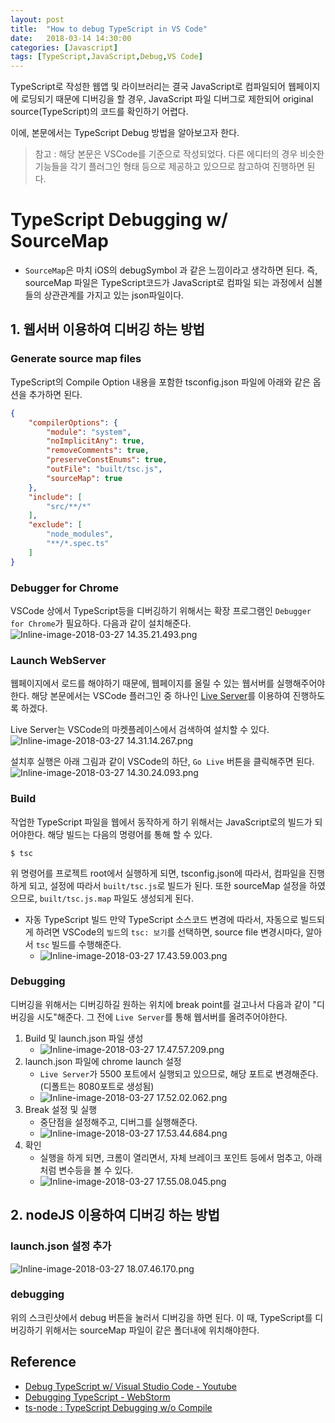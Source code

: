 ```yaml
---
layout: post
title:  "How to debug TypeScript in VS Code"
date:   2018-03-14 14:30:00
categories: [Javascript]
tags: [TypeScript,JavaScript,Debug,VS Code]
---
```



TypeScript로 작성한 웹앱 및 라이브러리는 결국 JavaScript로 컴파일되어 웹페이지에 로딩되기 때문에 디버깅을 할 경우, JavaScript 파일 디버그로 제한되어 original source(TypeScript)의 코드를 확인하기 어렵다.

이에, 본문에서는 TypeScript Debug 방법을 알아보고자 한다.

> 참고 : 해당 본문은 VSCode를 기준으로 작성되었다. 다른 에디터의 경우 비슷한 기능들을 각기 플러그인 형태 등으로 제공하고 있으므로 참고하여 진행하면 된다.


# TypeScript Debugging w/ SourceMap
- ``````SourceMap``````은 마치 iOS의 debugSymbol 과 같은 느낌이라고 생각하면 된다. 
즉, sourceMap 파일은 TypeScript코드가 JavaScript로 컴파일 되는 과정에서 심볼들의 상관관계를 가지고 있는 json파일이다.

## 1. 웹서버 이용하여 디버깅 하는 방법

### Generate source map files
TypeScript의 Compile Option 내용을 포함한 tsconfig.json 파일에 아래와 같은 옵션을 추가하면 된다.

```json
{
    "compilerOptions": {
        "module": "system",
        "noImplicitAny": true,
        "removeComments": true,
        "preserveConstEnums": true,
        "outFile": "built/tsc.js",
        "sourceMap": true
    },
    "include": [
        "src/**/*"
    ],
    "exclude": [
        "node_modules",
        "**/*.spec.ts"
    ]
}
```


### Debugger for Chrome
VSCode 상에서 TypeScript등을 디버깅하기 위해서는 확장 프로그램인 `Debugger for Chrome`가 필요하다. 다음과 같이 설치해준다.
![Inline-image-2018-03-27 14.35.21.493.png](/static/assets/img/posts/javascript/how2debugTS/how2debugTS_1.png)




### Launch WebServer
웹페이지에서 로드를 해야하기 때문에, 웹페이지를 올릴 수 있는 웹서버를 실행해주어야한다. 해당 본문에서는 VSCode 플러그인 중 하나인 [Live Server](https://github.com/ritwickdey/live-server-web-extension)를 이용하여 진행하도록 하겠다.

Live Server는 VSCode의 마켓플레이스에서 검색하여 설치할 수 있다.
![Inline-image-2018-03-27 14.31.14.267.png](/static/assets/img/posts/javascript/how2debugTS/how2debugTS_2.png)

설치후 실행은 아래 그림과 같이 VSCode의 하단, `Go Live` 버튼을 클릭해주면 된다.
![Inline-image-2018-03-27 14.30.24.093.png](/static/assets/img/posts/javascript/how2debugTS/how2debugTS_3.png)


### Build
작업한 TypeScript 파일을 웹에서 동작하게 하기 위해서는 JavaScript로의 빌드가 되어야한다.
해당 빌드는 다음의 명령어를 통해 할 수 있다.

```shell
$ tsc
```

위 명령어를 프로젝트 root에서 실행하게 되면, tsconfig.json에 따라서, 컴파일을 진행하게 되고, 설정에 따라서 `built/tsc.js`로 빌드가 된다. 또한 sourceMap 설정을 하였으므로, `built/tsc.js.map` 파일도 생성되게 된다. 


- 자동 TypeScript 빌드
만약 TypeScript 소스코드 변경에 따라서, 자동으로 빌드되게 하려면 VSCode의 `빌드`의 `tsc: 보기`를 선택하면, source file 변경시마다, 알아서 `tsc` 빌드를 수행해준다.
    - ![Inline-image-2018-03-27 17.43.59.003.png](/static/assets/img/posts/javascript/how2debugTS/how2debugTS_4.png)


### Debugging
디버깅을 위해서는 디버깅하길 원하는 위치에 break point를 걸고나서 다음과 같이 "디버깅을 시도"해준다.
그 전에 `Live Server`를 통해 웹서버를 올려주어야한다.

1. Build 및 launch.json 파일 생성
    - ![Inline-image-2018-03-27 17.47.57.209.png](/static/assets/img/posts/javascript/how2debugTS/how2debugTS_5.png)
2. launch.json 파일에 chrome launch 설정
    - `Live Server`가 5500 포트에서 실행되고 있으므로, 해당 포트로 변경해준다. (디폴트는 8080포트로 생성됨)
    - ![Inline-image-2018-03-27 17.52.02.062.png](/static/assets/img/posts/javascript/how2debugTS/how2debugTS_6.png)
3. Break 설정 및 실행
    - 중단점을 설정해주고, 디버그를 실행해준다.
    - ![Inline-image-2018-03-27 17.53.44.684.png](/static/assets/img/posts/javascript/how2debugTS/how2debugTS_7.png)
4. 확인
    - 실행을 하게 되면, 크롬이 열리면서, 자체 브레이크 포인트 등에서 멈추고, 아래처럼 변수등을 볼 수 있다.
    - ![Inline-image-2018-03-27 17.55.08.045.png](/static/assets/img/posts/javascript/how2debugTS/how2debugTS_8.png)





## 2. nodeJS 이용하여 디버깅 하는 방법
### launch.json 설정 추가
![Inline-image-2018-03-27 18.07.46.170.png](/static/assets/img/posts/javascript/how2debugTS/how2debugTS_9.png)


### debugging
위의 스크린샷에서 debug 버튼을 눌러서 디버깅을 하면 된다.
이 때, TypeScript를 디버깅하기 위해서는 sourceMap 파일이 같은 폴더내에 위치해야한다.


## Reference
- [Debug TypeScript w/ Visual Studio Code - Youtube](https://www.youtube.com/watch?v=H1lgYojMCaQ)
- [Debugging TypeScript - WebStorm](https://www.jetbrains.com/help/webstorm/debugging-typescript.html)
- [ts-node : TypeScript Debugging w/o Compile](https://github.com/EnterpriseJSTutorial/vscode-ts-node-debugging)